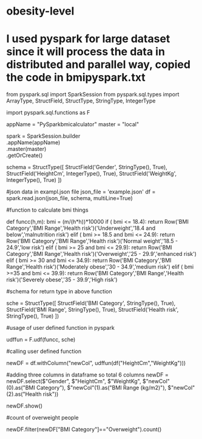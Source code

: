 # obesity-level
# I used pyspark for large dataset since it will process the data in distributed and parallel way, copied the code in bmipyspark.txt


from pyspark.sql import SparkSession
from pyspark.sql.types import ArrayType, StructField, StructType, StringType, IntegerType

import pyspark.sql.functions as F

appName = "PySparkbmicalculator"
master = "local"

spark = SparkSession.builder \
    .appName(appName) \
    .master(master) \
    .getOrCreate()

schema = StructType([
    StructField('Gender', StringType(), True),
    StructField('HeightCm', IntegerType(), True),
    StructField('WeightKg', IntegerType(), True)
])

#json data in exampl.json file
json_file = 'example.json'
df = spark.read.json(json_file, schema, multiLine=True)

#function to calculate bmi things

def funcc(h,m):
	bmi = (m/(h*h))*10000
	if ( bmi <= 18.4):
   		return Row('BMI Category','BMI Range','Health risk')('Underweight','18.4 and below','malnutrition risk')
	elif ( bmi >= 18.5 and bmi <= 24.9):
   		return Row('BMI Category','BMI Range','Health risk')('Normal weight','18.5 - 24.9','low risk')
	elif ( bmi >= 25 and bmi <= 29.9):
   		return Row('BMI Category','BMI Range','Health risk')('Overweight','25 - 29.9','enhanced risk')
	elif ( bmi >= 30 and bmi <= 34.9):
   		return Row('BMI Category','BMI Range','Health risk')('Moderately obese','30 - 34.9','medium risk')
	elif ( bmi >=35 and bmi <= 39.9):
   		return Row('BMI Category','BMI Range','Health risk')('Severely obese','35 - 39.9','High risk')

#schema for return type in above function

sche = StructType([
    StructField('BMI Category', StringType(), True),
    StructField('BMI Range', StringType(), True),
    StructField('Health risk', StringType(), True)
])

#usage of user defined function in pyspark

udffun = F.udf(funcc, sche)

#calling user defined function

newDF = df.withColumn("newCol", udffun(df("HeightCm","WeightKg")))


#adding three columns in dataframe so total 6 columns
newDF = newDF.select($"Gender", $"HeightCm", $"WeightKg", $"newCol"(0).as("BMI Category"), $"newCol"(1).as("BMI Range (kg/m2)"), $"newCol"(2).as("Health risk"))

newDF.show()

#count of overweight people

newDF.filter(newDF["BMI Category"]=="Overweight").count()  
